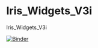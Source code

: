 # Iris_Widgets_V3i
Iris_Widgets_V3i

[![Binder](https://mybinder.org/badge_logo.svg)](https://mybinder.org/v2/gh/dfialaire/Iris_Widgets_V3i/HEAD)

